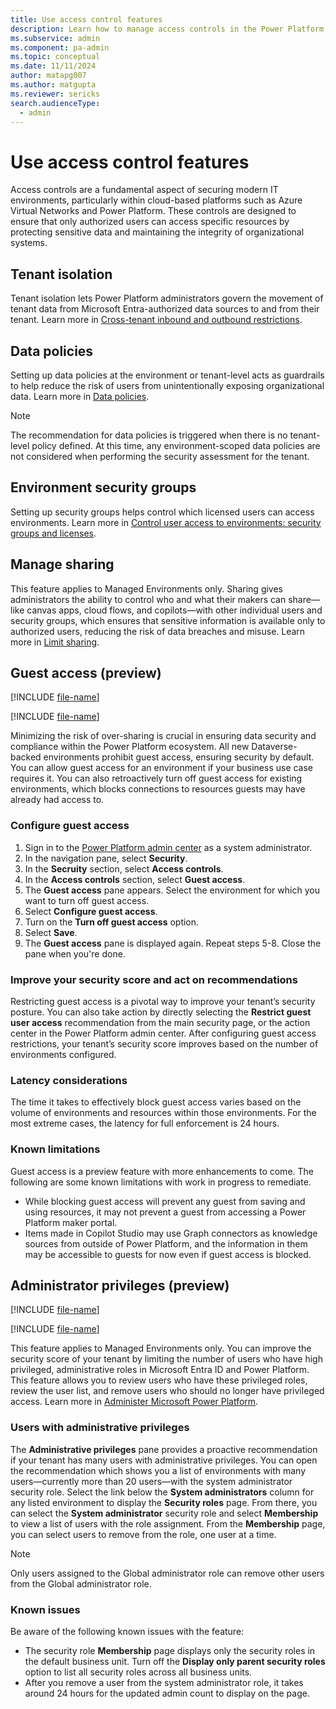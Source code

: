 ```yaml
---
title: Use access control features
description: Learn how to manage access controls in the Power Platform admin center.
ms.subservice: admin
ms.component: pa-admin
ms.topic: conceptual
ms.date: 11/11/2024
author: matapg007
ms.author: matgupta
ms.reviewer: sericks
search.audienceType: 
  - admin
---
```


# Use access control features
                                                  
Access controls are a fundamental aspect of securing modern IT environments, particularly within cloud-based platforms such as Azure Virtual Networks and Power Platform. These controls are designed to ensure that only authorized users can access specific resources by protecting sensitive data and maintaining the integrity of organizational systems.

## Tenant isolation 
Tenant isolation lets Power Platform administrators govern the movement of tenant data from Microsoft Entra-authorized data sources to and from their tenant. Learn more in [Cross-tenant inbound and outbound restrictions](../cross-tenant-restrictions.md).

## Data policies 
Setting up data policies at the environment or tenant-level acts as guardrails to help reduce the risk of users from unintentionally exposing organizational data. Learn more in [Data policies](../wp-data-loss-prevention.md).

> [!Note]
> The recommendation for data policies is triggered when there is no tenant-level policy defined. At this time, any environment-scoped data policies are not considered when performing the security assessment for the tenant.

## Environment security groups 
Setting up security groups helps control which licensed users can access environments. Learn more in [Control user access to environments: security groups and licenses](../control-user-access.md).

## Manage sharing 
This feature applies to Managed Environments only. Sharing gives administrators the ability to control who and what their makers can share&mdash;like canvas apps, cloud flows, and copilots&mdash;with other individual users and security groups, which ensures that sensitive information is available only to authorized users, reducing the risk of data breaches and misuse. Learn more in [Limit sharing](../managed-environment-sharing-limits.md).

## Guest access (preview)
[!INCLUDE [file-name](~/../shared-content/shared/preview-includes/preview-banner-section.md)]

[!INCLUDE [file-name](~/../shared-content/shared/preview-includes/preview-note-pp.md)]

Minimizing the risk of over-sharing is crucial in ensuring data security and compliance within the Power Platform ecosystem. All new Dataverse-backed environments prohibit guest access, ensuring security by default. You can allow guest access for an environment if your business use case requires it. You can also retroactively turn off guest access for existing environments, which blocks connections to resources guests may have already had access to.  

### Configure guest access
1. Sign in to the [Power Platform admin center](https://admin.powerplatform.microsoft.com) as a system administrator.
1. In the navigation pane, select **Security**.
1. In the **Secruity** section, select **Access controls**.
1. In the **Access controls** section, select **Guest access**.
1. The **Guest access** pane appears. Select the environment for which you want to turn off guest access.
1. Select **Configure guest access**.
1. Turn on the **Turn off guest access** option.
1. Select **Save**.
1. The **Guest access** pane is displayed again. Repeat steps 5-8. Close the pane when you're done.

### Improve your security score and act on recommendations 
Restricting guest access is a pivotal way to improve your tenant’s security posture. You can also take action by directly selecting the **Restrict guest user access** recommendation from the main security page, or the action center in the Power Platform admin center. After configuring guest access restrictions, your tenant’s security score improves based on the number of environments configured.  

### Latency considerations 
The time it takes to effectively block guest access varies based on the volume of environments and resources within those environments. For the most extreme cases, the latency for full enforcement is 24 hours.  

### Known limitations 
Guest access is a preview feature with more enhancements to come. The following are some known limitations with work in progress to remediate. 

- While blocking guest access will prevent any guest from saving and using resources, it may not prevent a guest from accessing a Power Platform maker portal.  
- Items made in Copilot Studio may use Graph connectors as knowledge sources from outside of Power Platform, and the information in them may be accessible to guests for now even if guest access is blocked. 

## Administrator privileges (preview)
[!INCLUDE [file-name](~/../shared-content/shared/preview-includes/preview-banner-section.md)]

[!INCLUDE [file-name](~/../shared-content/shared/preview-includes/preview-note-pp.md)]

This feature applies to Managed Environments only. You can improve the security score of your tenant by limiting the number of users who have high privileged, administrative roles in Microsoft Entra ID and Power Platform. This feature allows you to review users who have these privileged roles, review the user list, and remove users who should no longer have privileged access. Learn more in [Administer Microsoft Power Platform](../admin-documentation.md).

### Users with administrative privileges
The **Administrative privileges** pane provides a proactive recommendation if your tenant has many users with administrative privileges. You can open the recommendation which shows you a list of environments with many users&mdash;currently more than 20 users&mdash;with the system administrator security role. Select the link below the **System administrators** column for any listed environment to display the **Security roles** page. From there, you can select the **System administrator** security role and select **Membership** to view a list of users with the role assignment. From the **Membership** page, you can select users to remove from the role, one user at a time. 

> [!Note]
> Only users assigned to the Global administrator role can remove other users from the Global administrator role.

### Known issues
Be aware of the following known issues with the feature:

- The security role **Membership** page displays only the security roles in the default business unit. Turn off the **Display only parent security roles** option to list all security roles across all business units.
- After you remove a user from the system administrator role, it takes around 24 hours for the updated admin count to display on the page.
